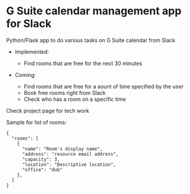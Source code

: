 # G Suite calendar management app for Slack

Python/Flask app to do various tasks on G Suite calendar from Slack

- Implemented:
  - Find rooms that are free for the next 30 minutes
  
- Coming:
  - Find rooms that are free for a aount of time specified by the user
  - Book free rooms right from Slack
  - Check who has a room on a specific time
  
Check project page for tech work

Sample for list of rooms:
```
{
  "rooms": [
    {
      "name": "Room's display name",
      "address": "resource email address",
      "capacity": 3,
      "location": "Descriptive location",
      "office": "dub"
    },
  ]
}
```
